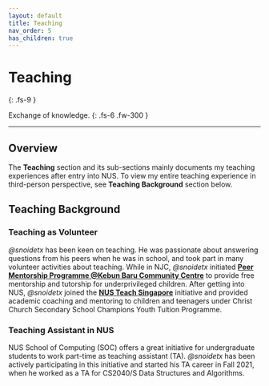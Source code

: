 ```yaml
---
layout: default
title: Teaching
nav_order: 5
has_children: true
---
```


# Teaching
{: .fs-9 }

Exchange of knowledge.
{: .fs-6 .fw-300 }

---

## Overview

The **Teaching** section and its sub-sections mainly documents my teaching experiences after entry into NUS. To view my entire teaching experience in third-person perspective, see **Teaching Background** section below.

## Teaching Background

### Teaching as Volunteer

*@snoidetx* has been keen on teaching. He was passionate about answering questions from his peers when he was in school, and took part in many volunteer activities about teaching. While in NJC, *@snoidetx* initiated [**Peer Mentorship Programme @Kebun Baru Community Centre**](https://www.onepa.gov.sg/cc/kebun-baru-cc) to provide free mentorship and tutorship for underprivileged children. After getting into NUS, *@snoidetx* joined the [**NUS Teach Singapore**](https://nus.edu.sg/osa/student-life/community-engagement/teach-sg) initiative and provided academic coaching and mentoring to children and teenagers under Christ Church Secondary School Champions Youth Tuition Programme.

### Teaching Assistant in NUS

NUS School of Computing (SOC) offers a great initiative for undergraduate students to work part-time as teaching assistant (TA). *@snoidetx* has been actively participating in this initiative and started his TA career in Fall 2021, when he worked as a TA for CS2040/S Data Structures and Algorithms.